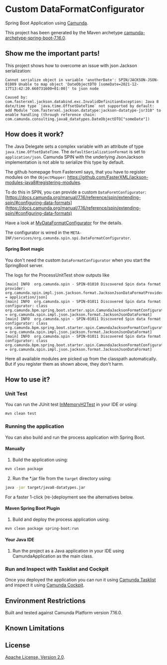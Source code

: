 # Custom DataFormatConfigurator
Spring Boot Application using [Camunda](http://docs.camunda.org).

This project has been generated by the Maven archetype
[camunda-archetype-spring-boot-7.16.0](https://docs.camunda.org/manual/latest/user-guide/process-applications/maven-archetypes/).

## Show me the important parts!
This project shows how to overcome an issue with json Jackson serialization:

```
Cannot serialize object in variable 'anotherDate': SPIN/JACKSON-JSON-01009 Unable to map object 'DateObjectDTO [someDate=2021-12-17T13:42:20.660731600+01:00]' to json node

Caused by: com.fasterxml.jackson.databind.exc.InvalidDefinitionException: Java 8 date/time type `java.time.OffsetDateTime` not supported by default: add Module "com.fasterxml.jackson.datatype:jackson-datatype-jsr310" to enable handling (through reference chain: com.camunda.consulting.java8_datatypes.DateObjectDTO["someDate"])
```

## How does it work?

The Java Delegate sets a complex variable with an attribute of type `java.time.OffsetDateTime`. The `defaultSerializationFormat` is set to `application/json`. Camunda SPIN with the underlying JsonJackson implementation is not able to serialize this type by default. 

The github homepage from Fasterxml says, that you have to register modules on the `ObjectMapper`: https://github.com/FasterXML/jackson-modules-java8#registering-modules.

To do this in SPIN, you can provide a custom `DataFormtConfigurator`: [https://docs.camunda.org/manual/7.16/reference/spin/extending-spin/#configuring-data-formats](https://docs.camunda.org/manual/7.16/reference/spin/extending-spin/#configuring-data-formats)

Have a look at [MyDataFormatConfigurator](src/main/java/com/camunda/consulting/java8_datatypes/MyDataFormatConfigurator.java) for the details.

The configurator is wired in the `META-INF/services/org.camunda.spin.spi.DataFormatConfigurator`.  

#### Spring Boot magic

You don't need the custom `DataFormatConfigurator` when you start the SpringBoot server.  

The logs for the ProcessUnitTest show outputs like

```
[main] INFO  org.camunda.spin - SPIN-01010 Discovered Spin data format provider: org.camunda.spin.impl.json.jackson.format.JacksonJsonDataFormatProvider[name = application/json]
[main] INFO  org.camunda.spin - SPIN-01011 Discovered Spin data format configurator: class org.camunda.bpm.spring.boot.starter.spin.CamundaJacksonFormatConfiguratorJSR310[dataformat = org.camunda.spin.impl.json.jackson.format.JacksonJsonDataFormat]
[main] INFO  org.camunda.spin - SPIN-01011 Discovered Spin data format configurator: class org.camunda.bpm.spring.boot.starter.spin.CamundaJacksonFormatConfiguratorParameterNames[dataformat = org.camunda.spin.impl.json.jackson.format.JacksonJsonDataFormat]
[main] INFO  org.camunda.spin - SPIN-01011 Discovered Spin data format configurator: class org.camunda.bpm.spring.boot.starter.spin.CamundaJacksonFormatConfiguratorJdk8[dataformat = org.camunda.spin.impl.json.jackson.format.JacksonJsonDataFormat]
```

Here all available modules are picked up from the classpath automatically. But if you register them as shown above, they don't harm.

## How to use it?

### Unit Test
You can run the JUnit test [InMemoryH2Test](src/test/java/com/camunda/consulting/java8_datatypes/InMemoryH2Test.java) in your IDE or using:

```bash
mvn clean test
```

### Running the application
You can also build and run the process application with Spring Boot.

#### Manually
1. Build the application using:

```bash
mvn clean package
```
2. Run the *.jar file from the `target` directory using:

```bash
java -jar target/java8-datatypes.jar
```

For a faster 1-click (re-)deployment see the alternatives below.

#### Maven Spring Boot Plugin
1. Build and deploy the process application using:

```bash
mvn clean package spring-boot:run
```

#### Your Java IDE
1. Run the project as a Java application in your IDE using CamundaApplication as the main class.

### Run and Inspect with Tasklist and Cockpit
Once you deployed the application you can run it using
[Camunda Tasklist](http://docs.camunda.org/latest/guides/user-guide/#tasklist)
and inspect it using
[Camunda Cockpit](http://docs.camunda.org/latest/guides/user-guide/#cockpit).

## Environment Restrictions
Built and tested against Camunda Platform version 7.16.0.

## Known Limitations

## License
[Apache License, Version 2.0](http://www.apache.org/licenses/LICENSE-2.0).

<!-- Tweet
New @Camunda example: Camunda Spring Boot Application - Spring Boot Application using [Camunda](http://docs.camunda.org). https://github.com/camunda-consulting/code/tree/master/snippets/java8-datatypes
-->
